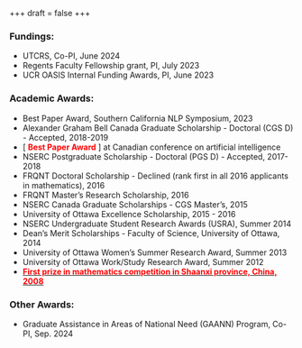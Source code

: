 +++
draft = false
+++
### Fundings: 

- UTCRS, Co-PI, June 2024
- Regents Faculty Fellowship grant, PI, July 2023
- UCR OASIS Internal Funding Awards, PI, June 2023 


### Academic Awards: 
- Best Paper Award, Southern California NLP Symposium, 2023 
- Alexander Graham Bell Canada Graduate Scholarship - Doctoral (CGS D) - Accepted, 2018-2019
- [<span style="color:red"> **Best Paper Award** </span>] at Canadian conference on artificial intelligence
- NSERC Postgraduate Scholarship - Doctoral (PGS D) - Accepted, 2017-2018
- FRQNT Doctoral Scholarship - Declined (rank first in all 2016 applicants in mathematics), 2016
- FRQNT Master’s Research Scholarship, 2016
- NSERC Canada Graduate Scholarships - CGS Master’s, 2015
- University of Ottawa Excellence Scholarship, 2015 - 2016
- NSERC Undergraduate Student Research Awards (USRA), Summer 2014
- Dean’s Merit Scholarships - Faculty of Science, University of Ottawa, 2014
- University of Ottawa Women’s Summer Research Award, Summer 2013
- University of Ottawa Work/Study Research Award, Summer 2012
- [<span style="color:red"> **First prize in mathematics competition in Shaanxi province, China, 2008** </span>](http://www.sneac.com/info/1009/2054.htm)

### Other Awards:
- Graduate Assistance in Areas of National Need (GAANN) Program, Co-PI, Sep. 2024